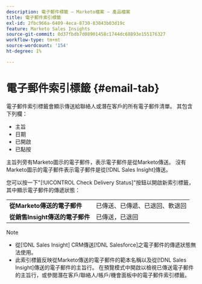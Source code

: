 ```yaml
---
description: 電子郵件標籤 — Marketo檔案 — 產品檔案
title: 電子郵件索引標籤
exl-id: 2fbc966a-6409-4eca-8730-83843b03d19c
feature: Marketo Sales Insights
source-git-commit: 0d37fbdb7d08901458c1744dc68893e155176327
workflow-type: tm+mt
source-wordcount: '154'
ht-degree: 1%

---
```


# 電子郵件索引標籤 {#email-tab}

電子郵件索引標籤會顯示傳送給聯絡人或潛在客戶的所有電子郵件清單。 其包含下列欄：

* 主旨
* 日期
* 已開啟
* 已點按

主旨列旁有Marketo圖示的電子郵件，表示電子郵件是從Marketo傳送。 沒有Marketo圖示的電子郵件表示電子郵件是從[!DNL Sales Insight]傳送。

您可以按一下&quot;[!UICONTROL Check Delivery Status]&quot;按鈕以開啟新索引標籤，其中顯示電子郵件的傳遞狀態：

<table> 
 <tbody>
  <tr>
   <td><strong>從Marketo傳送的電子郵件</strong></td>
   <td>已傳送、已傳遞、已退回、軟退回</td>
  </tr>
  <tr>
   <td><strong>從銷售Insight傳送的電子郵件</strong></td>
   <td>已傳送，已退回</td>
  </tr>
 </tbody>
</table>

>[!NOTE]
>
>* 從[!DNL Sales Insight] CRM傳送[!DNL Salesforce]之電子郵件的傳遞狀態無法使用。
>* 此索引標籤反映從Marketo傳送的電子郵件的範本名稱以及從[!DNL Sales Insight]傳送的電子郵件的主旨行。 在預覽模式中開啟以檢視已傳送電子郵件的主旨行，或參閱潛在客戶/聯絡人/帳戶/機會面板中的電子郵件索引標籤。
